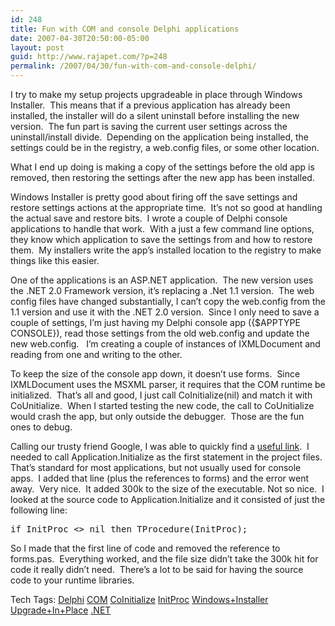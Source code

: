 ```yaml
---
id: 248
title: Fun with COM and console Delphi applications
date: 2007-04-30T20:50:00-05:00
layout: post
guid: http://www.rajapet.com/?p=248
permalink: /2007/04/30/fun-with-com-and-console-delphi/
---
```

I try to make my setup projects upgradeable in place through Windows Installer.  This means that if a previous application has already been installed, the installer will do a silent uninstall before installing the new version.  The fun part is saving the current user settings across the uninstall/install divide.  Depending on the application being installed, the settings could be in the registry, a web.config files, or some other location.

What I end up doing is making a copy of the settings before the old app is removed, then restoring the settings after the new app has been installed.

Windows Installer is pretty good about firing off the save settings and restore settings actions at the appropriate time.  It&#8217;s not so good at handling the actual save and restore bits.  I wrote a couple of Delphi console applications to handle that work.  With a just a few command line options, they know which application to save the settings from and how to restore them.  My installers write the app&#8217;s installed location to the registry to make things like this easier.

One of the applications is an ASP.NET application.  The new version uses the .NET 2.0 Framework version, it&#8217;s replacing a .Net 1.1 version.  The web config files have changed substantially, I can&#8217;t copy the web.config from the 1.1 version and use it with the .NET 2.0 version.  Since I only need to save a couple of settings, I&#8217;m just having my Delphi console app ({$APPTYPE CONSOLE}), read those settings from the old web.config and update the new web.config.   I&#8217;m creating a couple of instances of IXMLDocument and reading from one and writing to the other.

To keep the size of the console app down, it doesn&#8217;t use forms.  Since IXMLDocument uses the MSXML parser, it requires that the COM runtime be initialized.  That&#8217;s all and good, I just call CoInitialize(nil) and match it with CoUnitialize.  When I started testing the new code, the call to CoUnitialize would crash the app, but only outside the debugger.  Those are the fun ones to debug.

Calling our trusty friend Google, I was able to quickly find a [useful link](http://www.techvanguards.com/stepbystep/comdelphi/insideclient.asp "Inside the COM Client").  I needed to call Application.Initialize as the first statement in the project files.  That&#8217;s standard for most applications, but not usually used for console apps.  I added that line (plus the references to forms) and the error went away.  Very nice.  It added 300k to the size of the executable. Not so nice.  I looked at the source code to Application.Initialize and it consisted of just the following line:</p> 

<pre>if InitProc &lt;> nil then TProcedure(InitProc);</pre>





So I made that the first line of code and removed the reference to forms.pas.  Everything worked, and the file size didn&#8217;t take the 300k hit for code it really didn&#8217;t need.  There&#8217;s a lot to be said for having the source code to your runtime libraries.



<div>
  Tech Tags: <a href="http://technorati.com/tag/Delphi" rel="tag">Delphi</a> <a href="http://technorati.com/tag/COM" rel="tag">COM</a> <a href="http://technorati.com/tag/CoInitialize" rel="tag">CoInitialize</a> <a href="http://technorati.com/tag/InitProc" rel="tag">InitProc</a> <a href="http://technorati.com/tag/Windows+Installer" rel="tag">Windows+Installer</a> <a href="http://technorati.com/tag/Upgrade+In+Place" rel="tag">Upgrade+In+Place</a> <a href="http://technorati.com/tag/.NET" rel="tag">.NET</a>
</div>